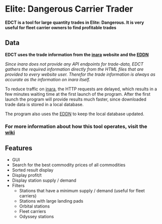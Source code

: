 # Elite: Dangerous Carrier Trader
**EDCT is a tool for large quantity trades in Elite: Dangerous.
It is very useful for fleet carrier owners to find profitable trades**

## Data
**EDCT uses the trade information from
the [inara](https://inara.cz/galaxy-commodities/) website
and the [EDDN](https://github.com/EDCD/EDDN)**

_Since inara does not provide any API endpoints for trade-data,
EDCT gathers the required information directly from the HTML files
that are provided to every website user. Therefor the trade information
is always as accurate as the information on inara itself._

To reduce traffic on [inara](https://inara.cz/galaxy-commodities/),
the HTTP requests are delayed,
which results in a few minutes waiting time at the first launch of the program.
After the first launch the program will provide results much faster,
since downloaded trade data is stored in a local database.

The program also uses the [EDDN](https://github.com/EDCD/EDDN)
to keep the local database updated.

### For more information about how this tool operates, visit the [wiki](https://github.com/Fi0x/EDCT/wiki)

## Features
- GUI
- Search for the best commodity prices of all commodities
- Sorted result display
- Display profit/t
- Display station supply / demand
- Filters
  - Stations that have a minimum supply / demand (useful for fleet carriers)
  - Stations with large landing pads
  - Orbital stations
  - Fleet carriers
  - Odyssey stations